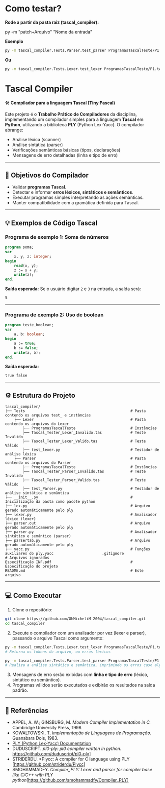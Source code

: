 
# Como testar?

**Rode a partir da pasta raiz (tascal_compiler):**

py -m "patch+Arquivo" "Nome da entrada"

**Exemplo**

```bash
py -m tascal_compiler.Tests.Parser.test_parser ProgramasTascalTeste/P1.tascal
```

**Ou**

```bash
py -m tascal_compiler.Tests.Lexer.test_lexer ProgramasTascalTeste/P1.tascal
```


# Tascal Compiler

🛠️ **Compilador para a linguagem Tascal (Tiny Pascal)**

Este projeto é o **Trabalho Prático de Compiladores** da disciplina, implementando um compilador simples para a linguagem **Tascal** em **Python**, utilizando a biblioteca **PLY** (Python Lex-Yacc). O compilador abrange:

* Análise léxica (scanner)
* Análise sintática (parser)
* Verificações semânticas básicas (tipos, declarações)
* Mensagens de erro detalhadas (linha e tipo de erro)

---

## 🎯 Objetivos do Compilador

* Validar **programas Tascal**.
* Detectar e informar **erros léxicos, sintáticos e semânticos**.
* Executar programas simples interpretando as ações semânticas.
* Manter compatibilidade com a gramática definida para Tascal.

---

## 💡 Exemplos de Código Tascal

### Programa de exemplo 1: Soma de números

```pascal
program soma;
var
    x, y, z: integer;
begin
    read(x, y);
    z := x + y;
    write(z);
end.
```

**Saída esperada:**
Se o usuário digitar `2` e `3` na entrada, a saída será:

```
5
```

---

### Programa de exemplo 2: Uso de boolean

```pascal
program teste_boolean;
var
    a, b: boolean;
begin
    a := true;
    b := false;
    write(a, b);
end.
```

**Saída esperada:**

```
true false
```

---

## ⚙️ Estrutura do Projeto

```
tascal_compiler/
├── Tests                                                # Pasta contendo os arquivos test_ e instâncias
    ├── Lexer                                            # Pasta contendo os arquivos do Lexer
        ├── ProgramasTascalTeste                         # Instâncias
        ├── Tascal_Tester_Lexer_Invalido.tas             # Teste Inválido
        ├── Tascal_Tester_Lexer_Valido.tas               # Teste Válido
        ├── test_lexer.py                                # Testador de análise léxica
    ├── Parser                                           # Pasta contendo os arquivos do Parser
        ├── ProgramasTascalTeste                         # Instâncias
        ├── Tascal_Tester_Parser_Invalido.tas            # Teste Inválido
        ├── Tascal_Tester_Parser_Valido.tas              # Teste Válido
        ├── test_Parser.py                               # Testador de análise sintática e semântica
├── __init__.py                                          # Inicialização da pasta como pacote python
├── lex.py                                               # Arquivo gerado automáticamente pelo ply
├── lexer.py                                             # Analisador léxico (lexer)
├── parser.out                                           # Arquivo gerado automáticamente pelo ply
├── parser.py                                            # Analisador sintático e semântico (parser)
├── parsertab.py                                         # Arquivo gerado automáticamente pelo ply
├── yacc.py                                              # Funções auxiliares do ply.yacc                      .gitignore                                               # Arquivos ignorados
Especificação INF.pdf                                    # Especificação do projeto
README.md                                                # Este arquivo
```

---

## 💻 Como Executar

1. Clone o repositório:

```bash
git clone https://github.com/GhMicheliM-2004/tascal_compiler.git
cd tascal_compiler
```

2. Execute o compilador com um analisador por vez (lexer e parser), passando o arquivo Tascal como argumento:

```bash
py -m tascal_compiler.Tests.Lexer.test_lexer ProgramasTascalTeste/P1.tascal
# Retorna os tokens do arquivo, ou erros léxicos
```
```bash
py -m tascal_compiler.Tests.Parser.test_parser ProgramasTascalTeste/P1.tascal
# Realiza a análise sintática e semântica, imprimindo os erros caso algum seja obtido
```

3. Mensagens de erro serão exibidas com **linha e tipo de erro** (léxico, sintático ou semântico).
4. Programas válidos serão executados e exibirão os resultados na saída padrão.

---

## 📄 Referências

* APPEL, A. W.; GINSBURG, M. *Modern Compiler Implementation in C.* Cambridge University Press, 1998.
* KOWALTOWSKI, T. *Implementação de Linguagens de Programação.* Guanabara Dois, 1983.
* [PLY (Python Lex-Yacc) Documentation](https://ply.readthedocs.io/en/latest/index.html)
* DUDUSCRIPT. *pl0-ply: pl0 compiler written in python*. https://github.com/duduscript/pl0-ply]
* STRIDERDU. *Plycc: A compiler for C language using PLY [https://github.com/striderdu/Plycc]
* SMOHAMMADFY. *Compiler_PLY: Lexer and parser for compiler base like C/C++ with PLY python*[https://github.com/smohammadfy/Compiler_PLY]
